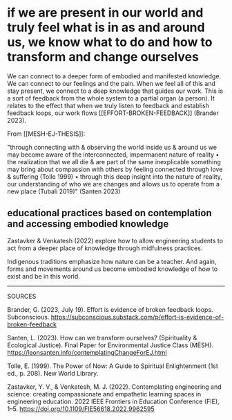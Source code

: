 # if we are present in our world and truly feel what is in as and around us, we know what to do and how to transform and change ourselves

We can connect to a deeper form of embodied and manifested knowledge. We can connect to our feelings and the pain. When we feel all of this and stay present, we connect to a deep knowledge that guides our work. This is a sort of feedback from the whole system to a partial organ (a person). It relates to the effect that when we truly listen to feedback and establish feedback loops, our work flows [[EFFORT-BROKEN-FEEDBACK]] (Brander 2023).

From [[MESH-EJ-THESIS]]:

"through connecting with & observing the world inside us &
around us we may become aware of the interconnected,
impermanent nature of reality • the realization that we all
die & are part of the same inexplicable something may bring
about compassion with others by feeling connected through
love & suffering (Tolle 1999) • through this deep insight
into the nature of reality, our understanding of who we are
changes and allows us to operate from a new place (Tubali
2019)"
(Santen 2023)


## educational practices based on contemplation and accessing embodied knowledge
Zastavker & Venkatesh (2022) explore how to allow engineering students to act from a deeper place of knowledge through midfulness practices.

Indigenous traditions emphasize how nature can be a teacher. And again, forms and movements around us become embodied knowledge of how to exist and be in this world. 
________
SOURCES

Brander, G. (2023, July 19). Effort is evidence of broken feedback loops. Subconscious. https://subconscious.substack.com/p/effort-is-evidence-of-broken-feedback

Santen, L. (2023). How can we transform ourselves? (Spirituality & Ecological Justice). Final Paper for Environmental Justice Class (MESH). https://leonsanten.info/contemplatingChangeForEJ.html

Tolle, E. (1999). The Power of Now: A Guide to Spiritual Enlightenment (1st ed., p. 208). New World Library.

Zastavker, Y. V., & Venkatesh, M. J. (2022). Contemplating engineering and science: creating compassionate and empathetic learning spaces in engineering education. 2022 IEEE Frontiers in Education Conference (FIE), 1–5. https://doi.org/10.1109/FIE56618.2022.9962595
